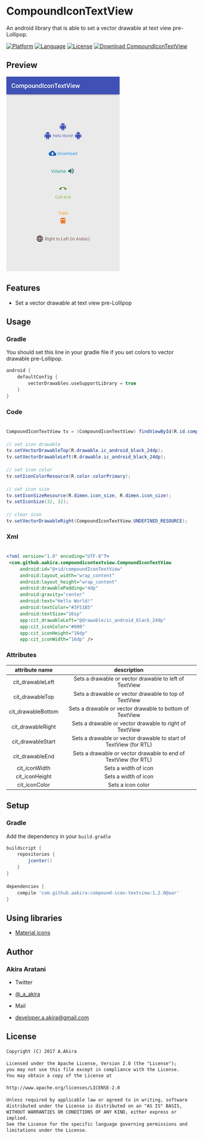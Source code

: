 # CompoundIconTextView

An android library that is able to set a vector drawable at text view pre-Lollipop.

[![Platform](http://img.shields.io/badge/platform-android-brightgreen.svg?style=flat)](http://developer.android.com/index.html)
[![Language](http://img.shields.io/badge/language-java-orange.svg?style=flat)](http://www.oracle.com/technetwork/java/javase/downloads/index.html)
[![License](http://img.shields.io/badge/license-apache2.0-lightgrey.svg?style=flat)](http://www.apache.org/licenses/LICENSE-2.0)
[![Download CompoundIconTextView](https://api.bintray.com/packages/aakira/maven/compound-icon-textview/images/download.svg)](https://bintray.com/aakira/maven/compound-icon-textview/_latestVersion)

## Preview

![PREVIEW][preview]

## Features

* Set a vector drawable at text view pre-Lollipop

## Usage

### Gradle

You should set this line in your gradle file if you set colors to vector drawable pre-Lollipop.

```gradle
android {
    defaultConfig {
        vectorDrawables.useSupportLibrary = true
    }
}
```

### Code

```Java

CompoundIconTextView tv = (CompoundIconTextView) findViewById(R.id.compoundIconTextView);

// set icon drawable
tv.setVectorDrawableTop(R.drawable.ic_android_black_24dp);
tv.setVectorDrawableLeft(R.drawable.ic_android_black_24dp);

// set icon color
tv.setIconColorResource(R.color.colorPrimary);

// set icon size
tv.setIconSizeResource(R.dimen.icon_size, R.dimen.icon_size);
tv.setIconSize(32, 32);

// clear icon
tv.setVectorDrawableRight(CompoundIconTextView.UNDEFINED_RESOURCE);

```

### Xml

```xml

<?xml version="1.0" encoding="UTF-8"?>
 <com.github.aakira.compoundicontextview.CompoundIconTextView
     android:id="@+id/compoundIconTextView"
     android:layout_width="wrap_content"
     android:layout_height="wrap_content"
     android:drawablePadding="4dp"
     android:gravity="center"
     android:text="Hello World!"
     android:textColor="#3F51B5"
     android:textSize="16sp"
     app:cit_drawableLeft="@drawable/ic_android_black_24dp"
     app:cit_iconColor="#000"
     app:cit_iconHeight="16dp"
     app:cit_iconWidth="16dp" />
```

### Attributes

|attribute name|description|
|:-:|:-:|
|cit_drawableLeft|Sets a drawable or vector drawable to left of TextView|
|cit_drawableTop|Sets a drawable or vector drawable to top of TextView|
|cit_drawableBottom|Sets a drawable or vector drawable to bottom of TextView|
|cit_drawableRight|Sets a drawable or vector drawable to right of TextView|
|cit_drawableStart|Sets a drawable or vector drawable to start of TextView (for RTL)|
|cit_drawableEnd|Sets a drawable or vector drawable to end of TextView (for RTL)|
|cit_iconWidth|Sets a width of icon|
|cit_iconHeight|Sets a width of icon|
|cit_iconColor|Sets a icon color|

## Setup

### Gradle

Add the dependency in your `build.gradle`

```groovy
buildscript {
	repositories {
		jcenter()
	}
}

dependencies {
	compile 'com.github.aakira:compound-icon-textview:1.2.0@aar'
}
```
## Using libraries

* [Material icons](https://material.io/icons/#ic_cloud_download)

## Author

### Akira Aratani

* Twitter
 - [@_a_akira](https://twitter.com/_a_akira)
* Mail
 - developer.a.akira@gmail.com

## License

```
Copyright (C) 2017 A.Akira

Licensed under the Apache License, Version 2.0 (the "License");
you may not use this file except in compliance with the License.
You may obtain a copy of the License at

http://www.apache.org/licenses/LICENSE-2.0

Unless required by applicable law or agreed to in writing, software
distributed under the License is distributed on an "AS IS" BASIS,
WITHOUT WARRANTIES OR CONDITIONS OF ANY KIND, either express or implied.
See the License for the specific language governing permissions and
limitations under the License.
```

[preview]: /arts/preview.jpg
